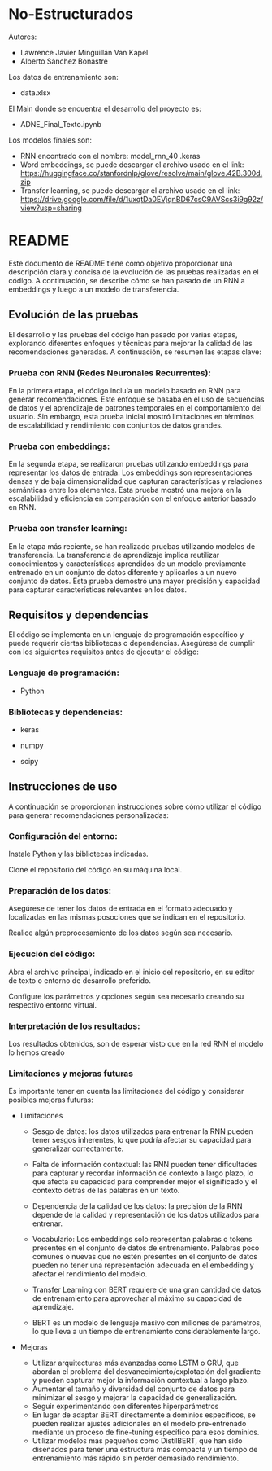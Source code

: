 # No-Estructurados

Autores:
- Lawrence Javier Minguillán Van Kapel
- Alberto Sánchez Bonastre
  
Los datos de entrenamiento son:
- data.xlsx

El Main donde se encuentra el desarrollo del proyecto es:
- ADNE_Final_Texto.ipynb

Los modelos finales son:
- RNN encontrado con el nombre: model_rnn_40 .keras
- Word embeddings, se puede descargar el archivo usado en el link: https://huggingface.co/stanfordnlp/glove/resolve/main/glove.42B.300d.zip
- Transfer learning, se puede descargar el archivo usado en el link: https://drive.google.com/file/d/1uxqtDa0EVjqnBD67csC9AVScs3i9g92z/view?usp=sharing





# README

Este documento de README tiene como objetivo proporcionar una descripción clara y concisa de la evolución de las pruebas realizadas en el código. A continuación, se describe cómo se han pasado de un RNN a embeddings y luego a un modelo de transferencia.


## Evolución de las pruebas

El desarrollo y las pruebas del código han pasado por varias etapas, explorando diferentes enfoques y técnicas para mejorar la calidad de las recomendaciones generadas. A continuación, se resumen las etapas clave:



### Prueba con RNN (Redes Neuronales Recurrentes):
En la primera etapa, el código incluía un modelo basado en RNN para generar recomendaciones. Este enfoque se basaba en el uso de secuencias de datos y el aprendizaje de patrones temporales en el comportamiento del usuario. Sin embargo, esta prueba inicial mostró limitaciones en términos de escalabilidad y rendimiento con conjuntos de datos grandes.


### Prueba con embeddings:
En la segunda etapa, se realizaron pruebas utilizando embeddings para representar los datos de entrada. Los embeddings son representaciones densas y de baja dimensionalidad que capturan características y relaciones semánticas entre los elementos. Esta prueba mostró una mejora en la escalabilidad y eficiencia en comparación con el enfoque anterior basado en RNN.


### Prueba con transfer learning:
En la etapa más reciente, se han realizado pruebas utilizando modelos de transferencia. La transferencia de aprendizaje implica reutilizar conocimientos y características aprendidos de un modelo previamente entrenado en un conjunto de datos diferente y aplicarlos a un nuevo conjunto de datos. Esta prueba demostró una mayor precisión y capacidad para capturar características relevantes en los datos.


## Requisitos y dependencias

El código se implementa en un lenguaje de programación específico y puede requerir ciertas bibliotecas o dependencias. Asegúrese de cumplir con los siguientes requisitos antes de ejecutar el código:



### Lenguaje de programación: 
- Python

### Bibliotecas y dependencias:

- keras

- numpy

- scipy




## Instrucciones de uso

A continuación se proporcionan instrucciones sobre cómo utilizar el código para generar recomendaciones personalizadas:




### Configuración del entorno:



Instale Python y las bibliotecas indicadas.

Clone el repositorio del código en su máquina local.




### Preparación de los datos:



Asegúrese de tener los datos de entrada en el formato adecuado y localizadas en las mismas posociones que se indican en el repositorio.

Realice algún preprocesamiento de los datos según sea necesario.



### Ejecución del código:



Abra el archivo principal, indicado en el inicio del repositorio, en su editor de texto o entorno de desarrollo preferido.

Configure los parámetros y opciones según sea necesario creando su respectivo entorno virtual.





### Interpretación de los resultados:

Los resultados obtenidos, son de esperar visto que en la red RNN el modelo lo hemos creado




### Limitaciones y mejoras futuras

Es importante tener en cuenta las limitaciones del código y considerar posibles mejoras futuras:

- Limitaciones
  - Sesgo de datos: los datos utilizados para entrenar la RNN pueden tener sesgos inherentes, lo que podría afectar su capacidad para generalizar correctamente.

  - Falta de información contextual: las RNN pueden tener dificultades para capturar y recordar información de contexto a largo plazo, lo que afecta su capacidad para comprender mejor el significado y el contexto detrás de las palabras en un texto.

  - Dependencia de la calidad de los datos: la precisión de la RNN depende de la calidad y representación de los datos utilizados para entrenar.
  - Vocabulario: Los embeddings solo representan palabras o tokens presentes en el conjunto de datos de entrenamiento. Palabras poco comunes o nuevas que no estén presentes en el conjunto de datos pueden no tener una representación adecuada en el embedding y afectar el rendimiento del modelo.
  - Transfer Learning con BERT requiere de una gran cantidad de datos de entrenamiento para aprovechar al máximo su capacidad de aprendizaje.
  - BERT es un modelo de lenguaje masivo con millones de parámetros, lo que lleva a un tiempo de entrenamiento considerablemente largo.
    
- Mejoras
    - Utilizar arquitecturas más avanzadas como LSTM o GRU, que abordan el problema del desvanecimiento/explotación del gradiente y pueden capturar mejor la información contextual a largo plazo.
  - Aumentar el tamaño y diversidad del conjunto de datos para minimizar el sesgo y mejorar la capacidad de generalización.
  - Seguir experimentando con diferentes hiperparámetros
  - En lugar de adaptar BERT directamente a dominios específicos, se pueden realizar ajustes adicionales en el modelo pre-entrenado mediante un proceso de fine-tuning específico para esos dominios.
  - Utilizar modelos más pequeños como DistilBERT, que han sido diseñados para tener una estructura más compacta y un tiempo de entrenamiento más rápido sin perder demasiado rendimiento.
